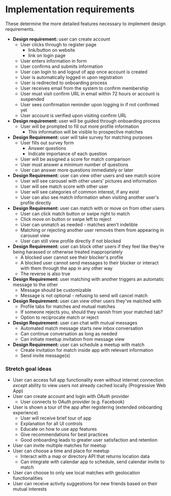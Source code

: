 # Implementation requirements

These determine the more detailed features necessary to implement design requirements.

-   **Design requirement:** user can create account
    -   User clicks through to register page
        -   link/button on website
        -   link on login page
    -   User enters information in form
    -   User confirms and submits information
    -   User can login to and logout of app once account is created
    -   User is automatically logged in upon registration
    -   User is redirected to onboarding process
    -   User receives email from the system to confirm membership
    -   User must visit confirm URL in email within 72 hours or account is suspended
    -   User sees confirmation reminder upon logging in if not confirmed yet
    -   User account is verified upon visiting confirm URL
-   **Design requirement:** user will be guided through onboarding process
    -   User will be prompted to fill out more profile information
        -   This information will be visible to prospective matches
-   **Design Requirement:** user will take survey for matching purposes
    -   User fills out survey form
        -   Answer questions
        -   Indicate importance of each question
    -   User will be assigned a score for match comparison
    -   User must answer a minimum number of questions
    -   User can answer more questions immediately or later
-   **Design Requirement:** user can view other users and see match score
    -   User will see carousel with other users' pictures and information
    -   User will see match score with other user
    -   User will see categories of common interest, if any exist
    -   User can also see match information when visiting another user's profile directly
-   **Design Requirement:** user can match with or move on from other users
    -   User can click match button or swipe right to match
    -   Click move on button or swipe left to reject
    -   User can unmatch as needed - matches aren't indelible
    -   Matching or rejecting another user removes them from appearing in carousel view
    -   User can still view profile directly if not blocked
-   **Design Requirement:** user can block other users if they feel like they're being harassed or otherwise treated inappropriately
    -   A blocked user cannot see their blocker's profile
    -   A blocked user cannot send messages to their blocker or interact with them through the app in any other way
    -   The reverse is also true
-   **Design Requirement:** user matching with another triggers an automatic message to the other
    -   Message should be customizable
    -   Message is not optional - refusing to send will cancel match
-   **Design Requirement:** user can view other users they've matched with
    -   Profile tabs for matches and mutual matches
    -   If someone rejects you, should they vanish from your matched tab?
    -   Option to reciprocate match or reject
-   **Design Requirement:** user can chat with mutual messages
    -   Automated match message starts new inbox conversation
    -   Can continue conversation as long as needed
    -   Can initiate meetup invitation from message view
-   **Design Requirement:** user can schedule a meetup with match
    -   Create invitation for match inside app with relevant information
    -   Send invite message(s)

### Stretch goal ideas

-   User can access full app functionality even without internet connection _except_ ability to view users not already cached locally (Progressive Web App)
-   User can create account and login with OAuth provider
    -   User connects to OAuth provider (e.g. Facebook)
-   User is shown a tour of the app after registering (extended onboarding experience)
    -   User will receive brief tour of app
    -   Explanation for all UI controls
    -   Educate on how to use app features
    -   Give recommendations for best practices
    -   Good onboarding leads to greater user satisfaction and retention
-   User can invite multiple matches for meetup
-   User can choose a time and place for meetup
    -   Interact with a map or directory API that returns location data
    -   Can integrate with calendar app to schedule, send calendar invite to match
-   User can choose to only see local matches with geolocation functionalities
-   User can receive activity suggestions for new friends based on their mutual interests
